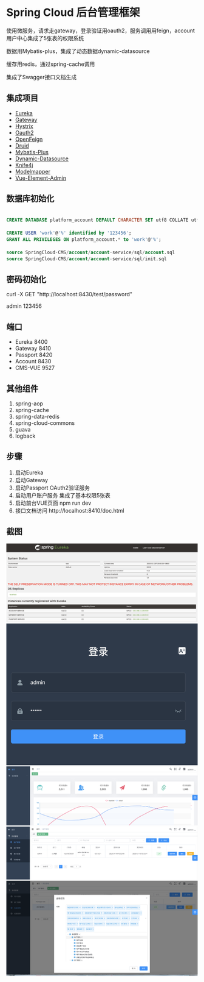 # Spring Cloud 后台管理框架

使用微服务，请求走gateway，登录验证用oauth2，服务调用用feign，account用户中心集成了5张表的权限系统

数据用Mybatis-plus，集成了动态数据dynamic-datasource

缓存用redis，通过spring-cache调用

集成了Swagger接口文档生成

## 集成项目

- [Eureka](https://github.com/spring-cloud/spring-cloud-netflix)
- [Gateway](https://github.com/spring-cloud/spring-cloud-gateway)
- [Hystrix](https://github.com/spring-cloud/spring-cloud-netflix)
- [Oauth2](https://github.com/spring-cloud/spring-cloud-security)
- [OpenFeign](https://github.com/spring-cloud/spring-cloud-openfeign)
- [Druid](https://github.com/alibaba/druid)
- [Mybatis-Plus](https://github.com/baomidou/mybatis-plus)
- [Dynamic-Datasource](https://github.com/baomidou/dynamic-datasource-spring-boot-starter)
- [Knife4j](https://github.com/xiaoymin/swagger-bootstrap-ui)
- [Modelmapper](https://github.com/modelmapper/modelmapper)
- [Vue-Element-Admin](https://github.com/PanJiaChen/vue-element-admin)


## 数据库初始化

```sql

CREATE DATABASE platform_account DEFAULT CHARACTER SET utf8 COLLATE utf8_general_ci;

CREATE USER 'work'@'%' identified by '123456';
GRANT ALL PRIVILEGES ON platform_account.* to 'work'@'%';

source SpringCloud-CMS/account/account-service/sql/account.sql
source SpringCloud-CMS/account/account-service/sql/init.sql

```

## 密码初始化

curl -X GET "http://localhost:8430/test/password"

admin 123456

## 端口

- Eureka 8400
- Gateway 8410
- Passport 8420
- Account 8430
- CMS-VUE 9527

## 其他组件

1.	spring-aop
2.	spring-cache
3.  spring-data-redis
4.  spring-cloud-commons
5.  guava
6.  logback

## 步骤

1.  启动Eureka
2.  启动Gateway
3.  启动Passport OAuth2验证服务
4.  启动用户账户服务 集成了基本权限5张表
5.  启动前台VUE页面 npm run dev
6.  接口文档访问 http://localhost:8410/doc.html

## 截图

![avatar](screenshot/00.png)
![avatar](screenshot/11.png)
![avatar](screenshot/22.png)
![avatar](screenshot/33.png)
![avatar](screenshot/44.png)
